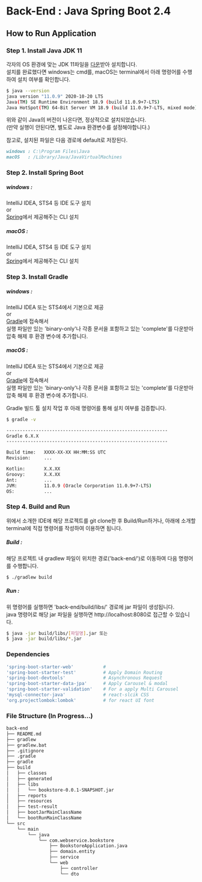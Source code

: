 # Back-End : Java Spring Boot 2.4

## How to Run Application

### Step 1. Install Java JDK 11
각자의 OS 환경에 맞는 JDK 11파일을 [다운](https://www.oracle.com/java/technologies/javase-downloads.html)받아 설치합니다.<br/>
설치를 완료했다면 windows는 cmd를, macOS는 terminal에서 아래 명령어를 수행하여 설치 여부를 확인합니다.

```bash
$ java --version
java version "11.0.9" 2020-10-20 LTS
Java(TM) SE Runtime Environment 18.9 (build 11.0.9+7-LTS)
Java HotSpot(TM) 64-Bit Server VM 18.9 (build 11.0.9+7-LTS, mixed mode)
```
위와 같이 Java의 버전이 나온다면, 정상적으로 설치되었습니다.<br/>
(만약 실행이 안된다면, 별도로 Java 환경변수를 설정해야합니다.)

참고로, 설치된 파일은 다음 경로에 default로 저장된다.
```markdown
windows : C:\Program Files\Java
macOS   : /Library/Java/JavaVirtualMachines
```  

### Step 2. Install Spring Boot

##### windows : 
IntelliJ IDEA, STS4 등 IDE 도구 설치 <br/>
or <br/>
[Spring](https://repo.spring.io/release/org/springframework/)에서 제공해주는 CLI 설치

##### macOS :

IntelliJ IDEA, STS4 등 IDE 도구 설치 <br/>
or <br/>
[Spring](https://repo.spring.io/release/org/springframework/)에서 제공해주는 CLI 설치 

### Step 3. Install Gradle
##### windows : 
IntelliJ IDEA 또는 STS4에서 기본으로 제공<br/>
or<br/>
[Gradle](https://gradle.org/releases/)에 접속해서<br/>
실행 파일만 있는 'binary-only'나 각종 문서을 포함하고 있는 'complete'를 다운받아
압축 해제 후 환경 변수에 추가합니다. 

##### macOS :
IntelliJ IDEA 또는 STS4에서 기본으로 제공<br/>
or<br/>
[Gradle](https://gradle.org/releases/)에 접속해서<br/>
실행 파일만 있는 'binary-only'나 각종 문서을 포함하고 있는 'complete'를 다운받아
압축 해제 후 환경 변수에 추가합니다.

Gradle 빌드 툴 설치 작업 후 아래 명령어를 통해 설치 여부를 검증합니다.
```bash
$ gradle -v

------------------------------------------------------------
Gradle 6.X.X
------------------------------------------------------------

Build time:   XXXX-XX-XX HH:MM:SS UTC
Revision:     ...

Kotlin:       X.X.XX
Groovy:       X.X.XX
Ant:          ...
JVM:          11.0.9 (Oracle Corporation 11.0.9+7-LTS)
OS:           ...
```

### Step 4. Build and Run
위에서 소개한 IDE에 해당 프로젝트를 git clone한 후 Build/Run하거나, 아래에 소개할 terminal에 직접 명령어를 작성하여 이용하면 됩니다.

##### Build : 
해당 프로젝트 내 gradlew 파일이 위치한 경로('back-end/')로 이동하여 다음 명령어를 수행합니다.
```bash
$ ./gradlew build
```

##### Run :
위 명령어를 실행하면 'back-end/build/libs/' 경로에 jar 파일이 생성됩니다.<br/>
java 명령어로 해당 jar 파일을 실행하면 http://localhost:8080로 접근할 수 있습니다.
```bash
$ java -jar build/libs/[파일명].jar 또는
$ java -jar build/libs/*.jar
```

### Dependencies

```bash
'spring-boot-starter-web'           #
'spring-boot-starter-test'          # Apply Domain Routing
'spring-boot-devtools'              # Asynchronous Request
'spring-boot-starter-data-jpa'      # Apply Carousel & modal
'spring-boot-starter-validation'    # For a apply Multi Carousel
'mysql-connector-java'              # react-slcik CSS
'org.projectlombok:lombok'          # for react UI font
```

### File Structure (In Progress...)

```markdown
back-end
├── README.md
├── gradlew
├── gradlew.bat
├── .gitignore
├── .gradle
├── gradle
├── build
│   ├── classes
│   ├── generated
│   ├── libs
│   │   └── bookstore-0.0.1-SNAPSHOT.jar
│   ├── reports
│   ├── resources
│   ├── test-result
│   ├── bootJarMainClassName
│   └── bootRunMainClassName
└── src
    └── main
    	└── java
    	    └── com.webservice.bookstore	
                ├── BookstoreApplication.java
                ├── domain.entity
                ├── service
                └── web
                    ├── controller
                    └── dto
```

